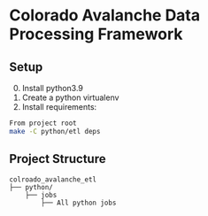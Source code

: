 # Colorado Avalanche Data Processing Framework

## Setup

0. Install python3.9
1. Create a python virtualenv
2. Install requirements:

```sh
From project root
make -C python/etl deps 
```

## Project Structure

```
colroado_avalanche_etl
├── python/
    ├── jobs
        ├── All python jobs
```
